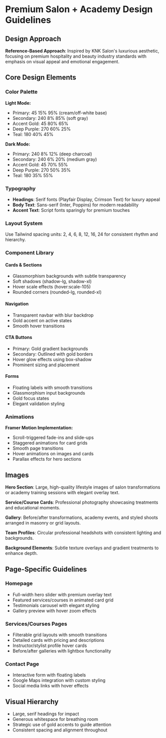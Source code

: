 # Premium Salon + Academy Design Guidelines

## Design Approach
**Reference-Based Approach**: Inspired by KNK Salon's luxurious aesthetic, focusing on premium hospitality and beauty industry standards with emphasis on visual appeal and emotional engagement.

## Core Design Elements

### Color Palette
**Light Mode:**
- Primary: 45 15% 95% (cream/off-white base)
- Secondary: 240 8% 85% (soft gray)
- Accent Gold: 45 80% 65% 
- Deep Purple: 270 60% 25%
- Teal: 180 40% 45%

**Dark Mode:**
- Primary: 240 8% 12% (deep charcoal)
- Secondary: 240 6% 20% (medium gray)
- Accent Gold: 45 70% 55%
- Deep Purple: 270 50% 35%
- Teal: 180 35% 55%

### Typography
- **Headings**: Serif fonts (Playfair Display, Crimson Text) for luxury appeal
- **Body Text**: Sans-serif (Inter, Poppins) for modern readability
- **Accent Text**: Script fonts sparingly for premium touches

### Layout System
Use Tailwind spacing units: 2, 4, 6, 8, 12, 16, 24 for consistent rhythm and hierarchy.

### Component Library

#### Cards & Sections
- Glassmorphism backgrounds with subtle transparency
- Soft shadows (shadow-lg, shadow-xl)
- Hover scale effects (hover:scale-105)
- Rounded corners (rounded-lg, rounded-xl)

#### Navigation
- Transparent navbar with blur backdrop
- Gold accent on active states
- Smooth hover transitions

#### CTA Buttons
- Primary: Gold gradient backgrounds
- Secondary: Outlined with gold borders
- Hover glow effects using box-shadow
- Prominent sizing and placement

#### Forms
- Floating labels with smooth transitions
- Glassmorphism input backgrounds
- Gold focus states
- Elegant validation styling

### Animations
**Framer Motion Implementation:**
- Scroll-triggered fade-ins and slide-ups
- Staggered animations for card grids
- Smooth page transitions
- Hover animations on images and cards
- Parallax effects for hero sections

## Images
**Hero Section**: Large, high-quality lifestyle images of salon transformations or academy training sessions with elegant overlay text.

**Service/Course Cards**: Professional photography showcasing treatments and educational moments.

**Gallery**: Before/after transformations, academy events, and styled shoots arranged in masonry or grid layouts.

**Team Profiles**: Circular professional headshots with consistent lighting and backgrounds.

**Background Elements**: Subtle texture overlays and gradient treatments to enhance depth.

## Page-Specific Guidelines

### Homepage
- Full-width hero slider with premium overlay text
- Featured services/courses in animated card grid
- Testimonials carousel with elegant styling
- Gallery preview with hover zoom effects

### Services/Courses Pages
- Filterable grid layouts with smooth transitions
- Detailed cards with pricing and descriptions
- Instructor/stylist profile hover cards
- Before/after galleries with lightbox functionality

### Contact Page
- Interactive form with floating labels
- Google Maps integration with custom styling
- Social media links with hover effects

## Visual Hierarchy
- Large, serif headings for impact
- Generous whitespace for breathing room
- Strategic use of gold accents to guide attention
- Consistent spacing and alignment throughout